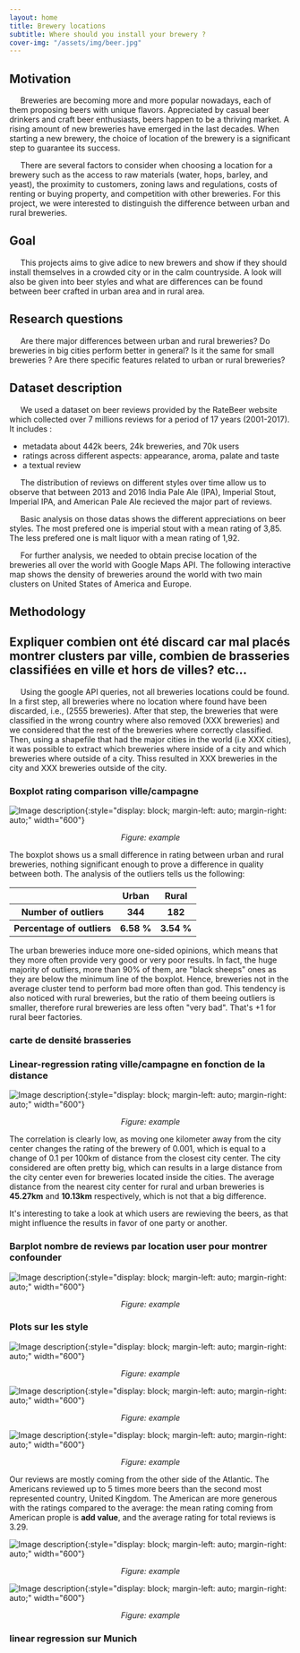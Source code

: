 ```yaml
---
layout: home
title: Brewery locations
subtitle: Where should you install your brewery ?
cover-img: "/assets/img/beer.jpg"
---
```


## Motivation

&nbsp;&nbsp;&nbsp;&nbsp; Breweries are becoming more and more popular nowadays, each of them proposing beers with unique flavors. Appreciated by casual beer drinkers and craft beer enthusiasts, beers happen to be a thriving market. A rising amount of new breweries have emerged in the last decades.  When starting a new brewery, the choice of location of the brewery is a significant step to guarantee its success. 

&nbsp;&nbsp;&nbsp;&nbsp; There are several factors to consider when choosing a location for a brewery such as the access to raw materials (water, hops, barley, and yeast), the proximity to customers, zoning laws and regulations, costs of renting or buying property, and competition with other breweries. For this project, we were interested to distinguish the difference between urban and rural breweries. 

## Goal

&nbsp;&nbsp;&nbsp;&nbsp; This projects aims to give adice to new brewers and show if they should install themselves in a crowded city or in the calm countryside. A look will also be given into beer styles and what are differences can be found between beer crafted in urban area and in rural area.

## Research questions

&nbsp;&nbsp;&nbsp;&nbsp; Are there major differences between urban and rural breweries? Do breweries in big cities perform better in general? Is it the same for small breweries ? Are there specific features related to urban or rural breweries?

## Dataset description

&nbsp;&nbsp;&nbsp;&nbsp; We used a dataset on beer reviews provided by the RateBeer website which collected over 7 millions reviews for a period of 17 years (2001-2017). It includes :
- metadata about 442k beers, 24k breweries, and 70k users
- ratings across different aspects: appearance, aroma, palate and taste
- a textual review

&nbsp;&nbsp;&nbsp;&nbsp; The distribution of reviews on different styles over time allow us to observe that between 2013 and 2016 India Pale Ale (IPA), Imperial Stout, Imperial IPA, and American Pale Ale recieved the major part of reviews.

<div class="flourish-embed flourish-heatmap" data-src="visualisation/12245524"><script src="https://public.flourish.studio/resources/embed.js"></script></div>

&nbsp;&nbsp;&nbsp;&nbsp; Basic analysis on those datas shows the different appreciations on beer styles. The most prefered one is imperial stout with a mean rating of 3,85. The less prefered one is malt liquor with a mean rating of 1,92.

<div class="flourish-embed flourish-chart" data-src="visualisation/12232997"><script src="https://public.flourish.studio/resources/embed.js"></script></div>

&nbsp;&nbsp;&nbsp;&nbsp; For further analysis, we needed to obtain precise location of the breweries all over the world with Google Maps API. The following interactive map shows the density of breweries around the world with two main clusters on United States of America and Europe.

<div class="flourish-embed flourish-map" data-src="visualisation/12253983"><script src="https://public.flourish.studio/resources/embed.js"></script></div>

## Methodology

## Expliquer combien ont été discard car mal placés montrer clusters par ville, combien de brasseries classifiées en ville et hors de villes? etc… 
&nbsp;&nbsp;&nbsp;&nbsp; Using the google API queries, not all breweries locations could be found. In a first step, all breweries where no location where found have been discarded, i.e., (2555 breweries). After that step, the breweries that were classified in the wrong country where also removed (XXX breweries) and we considered that the rest of the breweries where correctly classified. Then, using a shapefile that had the major cities in the world (i.e XXX cities), it was possible to extract which breweries where inside of a city and which breweries where outside of a city. Thiss resulted in XXX breweries in the city and XXX breweries outside of the city.



### Boxplot rating comparison ville/campagne


![ Image description ](./images/boxplots_comparison.png){:style="display: block; margin-left: auto; margin-right: auto;" width="600"}
<center><i>Figure: example</i></center>

The boxplot shows us a small difference in rating between urban and rural breweries, nothing significant enough to prove a difference in quality between both. The analysis of the outliers tells us the following:


<table align="center">
  <tr>
    <th></th>
    <th>Urban</th>
    <th>Rural</th>
  </tr>
  <tr>
    <th>Number of outliers</th>
    <th>344</th>
    <th>182</th>
  </tr>
  <tr>
    <th>Percentage of outliers</th>
    <th>6.58 %</th>
    <th>3.54 %</th>
  </tr>
</table>

The urban breweries induce more one-sided opinions, which means that they more often provide very good or very poor results. In fact, the huge majority of outliers, more than 90% of them, are "black sheeps" ones as they are below the minimum line of the boxplot. Hence, breweries not in the average cluster tend to perform bad more often than god. This tendency is also noticed with rural breweries, but the ratio of them beeing outliers is smaller, therefore rural breweries are less often "very bad". That's +1 for rural beer factories.


### carte de densité brasseries

### Linear-regression rating ville/campagne en fonction de la distance
![ Image description ](./images/Correlation_city_center_rating.png){:style="display: block; margin-left: auto; margin-right: auto;" width="600"}
<center><i>Figure: example</i></center>

The correlation is clearly low, as moving one kilometer away from the city center changes the rating of the brewery of 0.001, which is equal to a change of 0.1 per 100km of distance from the closest city center. The city considered are often pretty big, which can results in a large distance from the city center even for breweries located inside the cities. The average distance from the nearest city center for rural and urban breweries is **45.27km** and **10.13km** respectively, which is not that a big difference.  

It's interesting to take a look at which users are rewieving the beers, as that might influence the results in favor of one party or another.

### Barplot nombre de reviews par location user pour montrer confounder
![ Image description ](./images/plot_cofounder.png){:style="display: block; margin-left: auto; margin-right: auto;" width="600"}
<center><i>Figure: example</i></center>

### Plots sur les style
![ Image description ](./images/Fav_style.png){:style="display: block; margin-left: auto; margin-right: auto;" width="600"}
<center><i>Figure: example</i></center>

![ Image description ](./images/Fav_Style_b.png){:style="display: block; margin-left: auto; margin-right: auto;" width="600"}
<center><i>Figure: example</i></center>

![ Image description ](./images/Average_diff_beer_styles.png ){:style="display: block; margin-left: auto; margin-right: auto;" width="600"}
<center><i>Figure: example</i></center>


Our reviews are mostly coming from the other side of the Atlantic. The Americans reviewed up to 5 times more beers than the second most represented country, United Kingdom. The American are more generous with the ratings compared to the average: the mean rating coming from American prople is **add value**, and the average rating for total reviews is 3.29.



![ Image description ](./images/brussel.png){:style="display: block; margin-left: auto; margin-right: auto;" width="600"}
<center><i>Figure: example</i></center>

![ Image description ](./images/scatter_brussel_cat.png){:style="display: block; margin-left: auto; margin-right: auto;" width="600"}
<center><i>Figure: example</i></center>

### linear regression sur Munich

